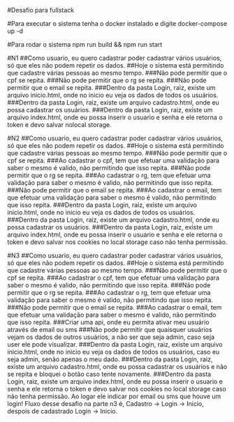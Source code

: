 #Desafio para fullstack

#Para executar o sistema tenha o docker instalado e digite
docker-compose up -d

#Para rodar o sistema
npm run build && npm run start


#N1
##Como usuario, eu quero cadastrar poder cadastrar vários usuários, só que eles não podem repetir os dados.
##Hoje o sistema está permitindo que cadastre várias pessoas ao mesmo tempo.
###Não pode permitir que o cpf se repita.
###Não pode permitir que o rg se repita.
###Não pode permitir que o email se repita.
###Dentro da pasta Login, raiz, existe um arquivo inicio.html, onde no inicio eu veja os dados de todos os usuários.
###Dentro da pasta Login, raiz, existe um arquivo cadastro.html, onde eu possa cadastrar os usuários.
###Dentro da pasta Login, raiz, existe um arquivo index.html, onde eu possa inserir o usuario e senha e ele retorna o token e devo salvar nolocal storage.

#N2
##Como usuario, eu quero cadastrar poder cadastrar vários usuários, só que eles não podem repetir os dados.
##Hoje o sistema está permitindo que cadastre várias pessoas ao mesmo tempo.
###Não pode permitir que o cpf se repita.
###Ao cadastrar o cpf, tem que efetuar uma validação para saber o mesmo é valido, não permitindo que isso repita.
###Não pode permitir que o rg se repita.
###Ao cadastrar o rg, tem que efetuar uma validação para saber o mesmo é valido, não permitindo que isso repita.
###Não pode permitir que o email se repita.
###Ao cadastrar o email, tem que efetuar uma validação para saber o mesmo é valido, não permitindo que isso repita.
###Dentro da pasta Login, raiz, existe um arquivo inicio.html, onde no inicio eu veja os dados de todos os usuários.
###Dentro da pasta Login, raiz, existe um arquivo cadastro.html, onde eu possa cadastrar os usuários.
###Dentro da pasta Login, raiz, existe um arquivo index.html, onde eu possa inserir o usuario e senha e ele retorna o token e devo salvar nos cookies no local storage caso não tenha permissão.

#N3
##Como usuario, eu quero cadastrar poder cadastrar vários usuários, só que eles não podem repetir os dados.
##Hoje o sistema está permitindo que cadastre várias pessoas ao mesmo tempo.
###Não pode permitir que o cpf se repita.
###Ao cadastrar o cpf, tem que efetuar uma validação para saber o mesmo é valido, não permitindo que isso repita.
###Não pode permitir que o rg se repita.
###Ao cadastrar o rg, tem que efetuar uma validação para saber o mesmo é valido, não permitindo que isso repita.
###Não pode permitir que o email se repita.
###Ao cadastrar o email, tem que efetuar uma validação para saber o mesmo é valido, não permitindo que isso repita.
###Criar uma api, onde eu permita ativar meu usuário através de email ou sms
###Não pode permitir que quaisquer usuários vejam os dados de outros usuários, a não ser que seja admin, caso seja user ele pode visualizar.
###Dentro da pasta Login, raiz, existe um arquivo inicio.html, onde no inicio eu veja os dados de todos os usuários, caso eu seja admin, senão apenas o meu dado.
###Dentro da pasta Login, raiz, existe um arquivo cadastro.html, onde eu possa cadastrar os usuários e não se repita e bloquei o botão caso tente novamente.
###Dentro da pasta Login, raiz, existe um arquivo index.html, onde eu possa inserir o usuario e senha e ele retorna o token e devo salvar nos cookies no local storage caso não tenha permissão. Ao logar ele indicar por email ou sms que houve um login! Fluxo desse desafio na parte n3 é, Cadastro -> Login -> Inicio, despois de cadastrado Login -> Inicio.

